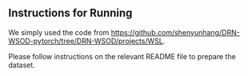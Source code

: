 ## Instructions for Running

We simply used the code from https://github.com/shenyunhang/DRN-WSOD-pytorch/tree/DRN-WSOD/projects/WSL.

Please follow instructions on the relevant README file to prepare the dataset. 
